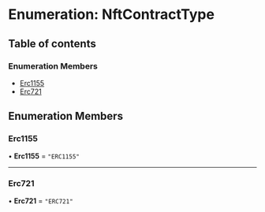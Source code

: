 # Enumeration: NftContractType

## Table of contents

### Enumeration Members

- [Erc1155](NftContractType.md#erc1155)
- [Erc721](NftContractType.md#erc721)

## Enumeration Members

### Erc1155

• **Erc1155** = ``"ERC1155"``

___

### Erc721

• **Erc721** = ``"ERC721"``

